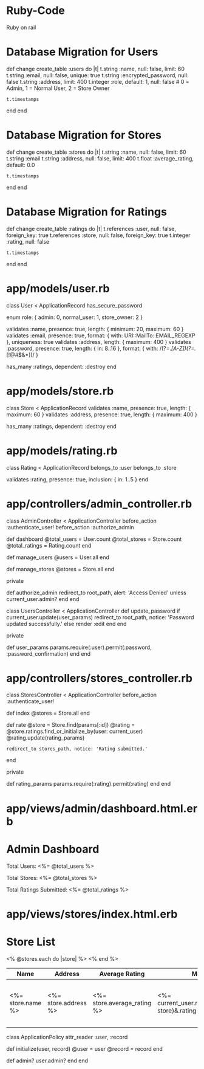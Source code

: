 # Ruby-Code
Ruby on rail

# Database Migration for Users
def change
  create_table :users do |t|
    t.string :name, null: false, limit: 60
    t.string :email, null: false, unique: true
    t.string :encrypted_password, null: false
    t.string :address, limit: 400
    t.integer :role, default: 1, null: false # 0 = Admin, 1 = Normal User, 2 = Store Owner

    t.timestamps
  end
end

# Database Migration for Stores
def change
  create_table :stores do |t|
    t.string :name, null: false, limit: 60
    t.string :email
    t.string :address, null: false, limit: 400
    t.float :average_rating, default: 0.0

    t.timestamps
  end
end

# Database Migration for Ratings
def change
  create_table :ratings do |t|
    t.references :user, null: false, foreign_key: true
    t.references :store, null: false, foreign_key: true
    t.integer :rating, null: false

    t.timestamps
  end
end

# app/models/user.rb
class User < ApplicationRecord
  has_secure_password

  enum role: { admin: 0, normal_user: 1, store_owner: 2 }

  validates :name, presence: true, length: { minimum: 20, maximum: 60 }
  validates :email, presence: true, format: { with: URI::MailTo::EMAIL_REGEXP }, uniqueness: true
  validates :address, length: { maximum: 400 }
  validates :password, presence: true, length: { in: 8..16 }, format: { with: /(?=.*[A-Z])(?=.*[!@#$&*])/ }

  has_many :ratings, dependent: :destroy
end

# app/models/store.rb
class Store < ApplicationRecord
  validates :name, presence: true, length: { maximum: 60 }
  validates :address, presence: true, length: { maximum: 400 }

  has_many :ratings, dependent: :destroy
end

# app/models/rating.rb
class Rating < ApplicationRecord
  belongs_to :user
  belongs_to :store

  validates :rating, presence: true, inclusion: { in: 1..5 }
end

# app/controllers/admin_controller.rb
class AdminController < ApplicationController
  before_action :authenticate_user!
  before_action :authorize_admin

  def dashboard
    @total_users = User.count
    @total_stores = Store.count
    @total_ratings = Rating.count
  end

  def manage_users
    @users = User.all
  end

  def manage_stores
    @stores = Store.all
  end

  private

  def authorize_admin
    redirect_to root_path, alert: 'Access Denied' unless current_user.admin?
  end
end


class UsersController < ApplicationController
  def update_password
    if current_user.update(user_params)
      redirect_to root_path, notice: 'Password updated successfully.'
    else
      render :edit
    end
  end

  private

  def user_params
    params.require(:user).permit(:password, :password_confirmation)
  end
end

# app/controllers/stores_controller.rb
class StoresController < ApplicationController
  before_action :authenticate_user!

  def index
    @stores = Store.all
  end

  def rate
    @store = Store.find(params[:id])
    @rating = @store.ratings.find_or_initialize_by(user: current_user)
    @rating.update(rating_params)

    redirect_to stores_path, notice: 'Rating submitted.'
  end

  private

  def rating_params
    params.require(:rating).permit(:rating)
  end
end

# app/views/admin/dashboard.html.erb
<h1>Admin Dashboard</h1>
<p>Total Users: <%= @total_users %></p>
<p>Total Stores: <%= @total_stores %></p>
<p>Total Ratings Submitted: <%= @total_ratings %></p>

# app/views/stores/index.html.erb
<h1>Store List</h1>
<table>
  <thead>
    <tr>
      <th>Name</th>
      <th>Address</th>
      <th>Average Rating</th>
      <th>My Rating</th>
      <th>Actions</th>
    </tr>
  </thead>
  <tbody>
    <% @stores.each do |store| %>
      <tr>
        <td><%= store.name %></td>
        <td><%= store.address %></td>
        <td><%= store.average_rating %></td>
        <td><%= current_user.ratings.find_by(store: store)&.rating || 'N/A' %></td>
        <td>
          <%= form_with model: [store, current_user.ratings.find_or_initialize_by(store: store)], url: rate_store_path(store), method: :post do |form| %>
            <%= form.number_field :rating, in: 1..5 %>
            <%= form.submit 'Submit' %>
          <% end %>
        </td>
      </tr>
    <% end %>
  </tbody>
</table>
      
class ApplicationPolicy
  attr_reader :user, :record

  def initialize(user, record)
    @user = user
    @record = record
  end

  def admin?
    user.admin?
  end
end
